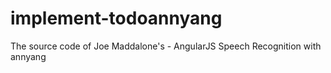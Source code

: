 implement-todoannyang
=====================

The source code of Joe Maddalone's - AngularJS Speech Recognition with annyang
